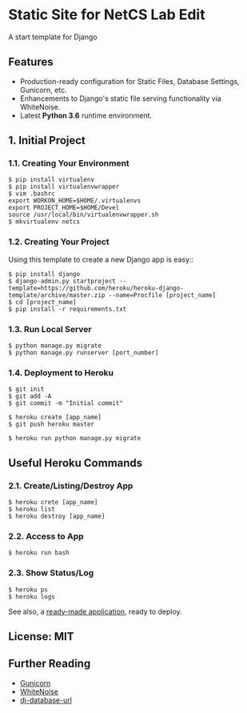 # Static Site for NetCS Lab Edit

A start template for Django

## Features

- Production-ready configuration for Static Files, Database Settings, Gunicorn, etc.
- Enhancements to Django's static file serving functionality via WhiteNoise.
- Latest **Python 3.6** runtime environment. 

## 1. Initial Project

### 1.1. Creating Your Environment

    $ pip install virtualenv
    $ pip install virtualenvwrapper
    $ vim .bashrc
    export WORKON_HOME=$HOME/.virtualenvs
    export PROJECT_HOME=$HOME/Devel
    source /usr/local/bin/virtualenvwrapper.sh
    $ mkvirtualenv netcs

### 1.2. Creating Your Project

Using this template to create a new Django app is easy::

    $ pip install django
    $ django-admin.py startproject --template=https://github.com/heroku/heroku-django-template/archive/master.zip --name=Procfile [project_name]
    $ cd [project_name]
    $ pip install -r requirements.txt

### 1.3. Run Local Server

    $ python manage.py migrate
    $ python manage.py runserver [port_number]

### 1.4. Deployment to Heroku

    $ git init
    $ git add -A
    $ git commit -m "Initial commit"

    $ heroku create [app_name]
    $ git push heroku master

    $ heroku run python manage.py migrate

## Useful Heroku Commands

### 2.1. Create/Listing/Destroy App

    $ heroku crete [app_name]
    $ heroku list
    $ heroku destroy [app_name]

### 2.2. Access to App

    $ heroku run bash
    
### 2.3. Show Status/Log

    $ heroku ps
    $ heroku logs

See also, a [ready-made application](https://github.com/heroku/python-getting-started), ready to deploy.

## License: MIT

## Further Reading

- [Gunicorn](https://warehouse.python.org/project/gunicorn/)
- [WhiteNoise](https://warehouse.python.org/project/whitenoise/)
- [dj-database-url](https://warehouse.python.org/project/dj-database-url/)
